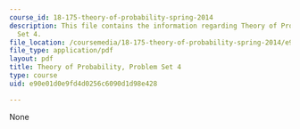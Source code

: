 ```yaml
---
course_id: 18-175-theory-of-probability-spring-2014
description: This file contains the information regarding Theory of Probability, Problem
  Set 4.
file_location: /coursemedia/18-175-theory-of-probability-spring-2014/e90e01d0e9fd4d0256c6090d1d98e428_MIT18_175S14_ProblemSet4.pdf
file_type: application/pdf
layout: pdf
title: Theory of Probability, Problem Set 4
type: course
uid: e90e01d0e9fd4d0256c6090d1d98e428

---
```

None